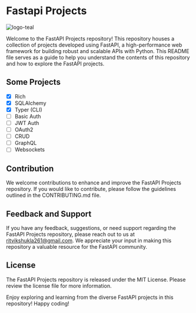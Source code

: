 # Fastapi Projects

![logo-teal](https://github.com/shuklaritvik06/fastapi-projects/assets/72812470/a23140d4-2d4b-40ca-8a21-8e80ce114c12)


Welcome to the FastAPI Projects repository! This repository houses a collection of projects developed using FastAPI, a high-performance web framework for building robust and scalable APIs with Python. This README file serves as a guide to help you understand the contents of this repository and how to explore the FastAPI projects.

## Some Projects

- [x] Rich
- [x] SQLAlchemy
- [x] Typer (CLI)
- [ ] Basic Auth
- [ ] JWT Auth
- [ ] OAuth2
- [ ] CRUD
- [ ] GraphQL
- [ ] Websockets

## Contribution

We welcome contributions to enhance and improve the FastAPI Projects repository. If you would like to contribute, please follow the guidelines outlined in the CONTRIBUTING.md file.

## Feedback and Support

If you have any feedback, suggestions, or need support regarding the FastAPI Projects repository, please reach out to us at ritvikshukla261@gmail.com. We appreciate your input in making this repository a valuable resource for the FastAPI community.

## License

The FastAPI Projects repository is released under the MIT License. Please review the license file for more information.

Enjoy exploring and learning from the diverse FastAPI projects in this repository! Happy coding!
